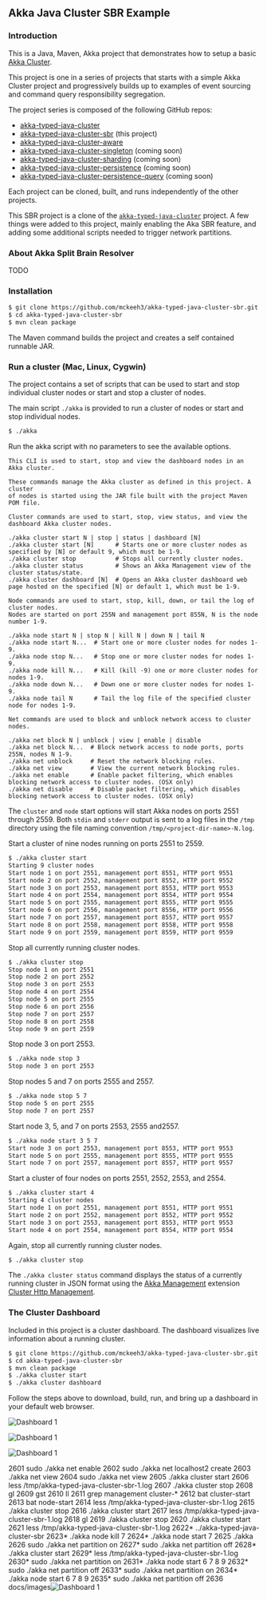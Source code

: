 ## Akka Java Cluster SBR Example

### Introduction

This is a Java, Maven, Akka project that demonstrates how to setup a basic
[Akka Cluster](https://doc.akka.io/docs/akka/current/typed/index-cluster.html).

This project is one in a series of projects that starts with a simple Akka Cluster project and progressively builds up to examples of event sourcing and command query responsibility segregation.

The project series is composed of the following GitHub repos:
* [akka-typed-java-cluster](https://github.com/mckeeh3/akka-typed-java-cluster)
* [akka-typed-java-cluster-sbr](https://github.com/mckeeh3/akka-typed-java-cluster-sbr) (this project)
* [akka-typed-java-cluster-aware](https://github.com/mckeeh3/akka-typed-java-cluster-aware)
* [akka-typed-java-cluster-singleton](https://github.com/mckeeh3/akka-typed-java-cluster-singleton) (coming soon)
* [akka-typed-java-cluster-sharding](https://github.com/mckeeh3/akka-typed-java-cluster-sharding) (coming soon)
* [akka-typed-java-cluster-persistence](https://github.com/mckeeh3/akka-typed-java-cluster-persistence) (coming soon)
* [akka-typed-java-cluster-persistence-query](https://github.com/mckeeh3/akka-typed-java-cluster-persistence-query) (coming soon)

Each project can be cloned, built, and runs independently of the other projects.

This SBR project is a clone of the [`akka-typed-java-cluster`](https://github.com/mckeeh3/akka-typed-java-cluster) project.
A few things were added to this project, mainly enabling the Aka SBR feature, and adding some additional scripts needed to trigger network partitions.

### About Akka Split Brain Resolver

TODO

### Installation

~~~bash
$ git clone https://github.com/mckeeh3/akka-typed-java-cluster-sbr.git
$ cd akka-typed-java-cluster-sbr
$ mvn clean package
~~~

The Maven command builds the project and creates a self contained runnable JAR.

### Run a cluster (Mac, Linux, Cygwin)

The project contains a set of scripts that can be used to start and stop individual cluster nodes or start and stop a cluster of nodes.

The main script `./akka` is provided to run a cluster of nodes or start and stop individual nodes.

~~~bash
$ ./akka
~~~
Run the akka script with no parameters to see the available options.
~~~
This CLI is used to start, stop and view the dashboard nodes in an Akka cluster.

These commands manage the Akka cluster as defined in this project. A cluster
of nodes is started using the JAR file built with the project Maven POM file.

Cluster commands are used to start, stop, view status, and view the dashboard Akka cluster nodes.

./akka cluster start N | stop | status | dashboard [N]
./akka cluster start [N]      # Starts one or more cluster nodes as specified by [N] or default 9, which must be 1-9.
./akka cluster stop           # Stops all currently cluster nodes.
./akka cluster status         # Shows an Akka Management view of the cluster status/state.
./akka cluster dashboard [N]  # Opens an Akka cluster dashboard web page hosted on the specified [N] or default 1, which must be 1-9.

Node commands are used to start, stop, kill, down, or tail the log of cluster nodes.
Nodes are started on port 255N and management port 855N, N is the node number 1-9.

./akka node start N | stop N | kill N | down N | tail N
./akka node start N...  # Start one or more cluster nodes for nodes 1-9.
./akka node stop N...   # Stop one or more cluster nodes for nodes 1-9.
./akka node kill N...   # Kill (kill -9) one or more cluster nodes for nodes 1-9.
./akka node down N...   # Down one or more cluster nodes for nodes 1-9.
./akka node tail N      # Tail the log file of the specified cluster node for nodes 1-9.

Net commands are used to block and unblock network access to cluster nodes.

./akka net block N | unblock | view | enable | disable
./akka net block N...  # Block network access to node ports, ports 255N, nodes N 1-9.
./akka net unblock     # Reset the network blocking rules.
./akka net view        # View the current network blocking rules.
./akka net enable      # Enable packet filtering, which enables blocking network access to cluster nodes. (OSX only)
./akka net disable     # Disable packet filtering, which disables blocking network access to cluster nodes. (OSX only)
~~~

The `cluster` and `node` start options will start Akka nodes on ports 2551 through 2559.
Both `stdin` and `stderr` output is sent to a log files in the `/tmp` directory using the file naming convention `/tmp/<project-dir-name>-N.log`.

Start a cluster of nine nodes running on ports 2551 to 2559.
~~~bash
$ ./akka cluster start
Starting 9 cluster nodes
Start node 1 on port 2551, management port 8551, HTTP port 9551
Start node 2 on port 2552, management port 8552, HTTP port 9552
Start node 3 on port 2553, management port 8553, HTTP port 9553
Start node 4 on port 2554, management port 8554, HTTP port 9554
Start node 5 on port 2555, management port 8555, HTTP port 9555
Start node 6 on port 2556, management port 8556, HTTP port 9556
Start node 7 on port 2557, management port 8557, HTTP port 9557
Start node 8 on port 2558, management port 8558, HTTP port 9558
Start node 9 on port 2559, management port 8559, HTTP port 9559
~~~

Stop all currently running cluster nodes.
~~~bash
$ ./akka cluster stop
Stop node 1 on port 2551
Stop node 2 on port 2552
Stop node 3 on port 2553
Stop node 4 on port 2554
Stop node 5 on port 2555
Stop node 6 on port 2556
Stop node 7 on port 2557
Stop node 8 on port 2558
Stop node 9 on port 2559
~~~

Stop node 3 on port 2553.
~~~bash
$ ./akka node stop 3
Stop node 3 on port 2553
~~~

Stop nodes 5 and 7 on ports 2555 and 2557.
~~~bash
$ ./akka node stop 5 7
Stop node 5 on port 2555
Stop node 7 on port 2557
~~~

Start node 3, 5, and 7 on ports 2553, 2555 and2557.
~~~bash
$ ./akka node start 3 5 7
Start node 3 on port 2553, management port 8553, HTTP port 9553
Start node 5 on port 2555, management port 8555, HTTP port 9555
Start node 7 on port 2557, management port 8557, HTTP port 9557
~~~

Start a cluster of four nodes on ports 2551, 2552, 2553, and 2554.
~~~bash
$ ./akka cluster start 4
Starting 4 cluster nodes
Start node 1 on port 2551, management port 8551, HTTP port 9551
Start node 2 on port 2552, management port 8552, HTTP port 9552
Start node 3 on port 2553, management port 8553, HTTP port 9553
Start node 4 on port 2554, management port 8554, HTTP port 9554
~~~

Again, stop all currently running cluster nodes.
~~~bash
$ ./akka cluster stop
~~~

The `./akka cluster status` command displays the status of a currently running cluster in JSON format using the
[Akka Management](https://developer.lightbend.com/docs/akka-management/current/index.html)
extension
[Cluster Http Management](https://developer.lightbend.com/docs/akka-management/current/cluster-http-management.html).

### The Cluster Dashboard ###

Included in this project is a cluster dashboard. The dashboard visualizes live information about a running cluster.  

~~~bash
$ git clone https://github.com/mckeeh3/akka-typed-java-cluster-sbr.git
$ cd akka-typed-java-cluster-sbr
$ mvn clean package
$ ./akka cluster start
$ ./akka cluster dashboard
~~~
Follow the steps above to download, build, run, and bring up a dashboard in your default web browser.

![Dashboard 1](docs/images/akka-typed-java-cluster-sbr-01.png)

![Dashboard 1](docs/images/akka-typed-java-cluster-sbr-02.png)

![Dashboard 1](docs/images/akka-typed-java-cluster-sbr-03.png)

 2601  sudo ./akka net enable
 2602  sudo ./akka net localhost2 create
 2603  ./akka net view
 2604  sudo ./akka net view
 2605  ./akka cluster start
 2606  less /tmp/akka-typed-java-cluster-sbr-1.log
 2607  ./akka cluster stop
 2608  gl
 2609  gst
 2610  ll
 2611  grep management cluster-*
 2612  bat cluster-start
 2613  bat node-start
 2614  less /tmp/akka-typed-java-cluster-sbr-1.log
 2615  ./akka cluster stop
 2616  ./akka cluster start
 2617  less /tmp/akka-typed-java-cluster-sbr-1.log
 2618  gl
 2619  ./akka cluster stop
 2620  ./akka cluster start
 2621  less /tmp/akka-typed-java-cluster-sbr-1.log
 2622* ../akka-typed-java-cluster-sbr
 2623* ./akka node kill 7
 2624* ./akka node start 7
 2625  ./akka
 2626  sudo ./akka net partition on
 2627* sudo ./akka net partition off
 2628* ./akka cluster start
 2629* less /tmp/akka-typed-java-cluster-sbr-1.log
 2630* sudo ./akka net partition on
 2631* ./akka node start 6 7 8 9
 2632* sudo ./akka net partition off
 2633* sudo ./akka net partition on
 2634* ./akka node start 6 7 8 9
 2635* sudo ./akka net partition off
 2636  docs/images![Dashboard 1](docs/images/akka-typed-java-cluster-sbr-04.png)
